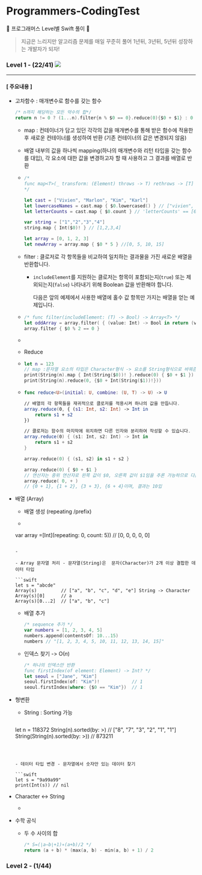 # Programmers-CodingTest
🐢 프로그래머스 Level별 Swift 풀이 🚀

>지금은 느리지만 알고리즘 문제를 매일 꾸준히 풀어 1년뒤, 3년뒤, 5년뒤 성장하는 개발자가 되자!



### Level 1 - (22/41) ![](https://us-central1-progress-markdown.cloudfunctions.net/progress/51)

---

#### [ 주요내용 ]

- 고차함수 : 매개변수로 함수를 갖는 함수

  ```swift
  /* n까지 해당하는 모든 약수의 합*/
  return n != 0 ? (1...n).filter{n % $0 == 0}.reduce(0){$0 + $1} : 0
  ```

  - map : 컨테이너가 담고 있던 각각의 값을 매개변수를 통해 받은 함수에 적용한 후 새로운 컨테이너를 생성하여 반환 (기존 컨테이너의 값은 변경되지 않음)

  - 배열 내부의 값을 하나씩 mapping(하나의 매개변수와 리턴 타입을 갖는 함수를 대입), 각 요소에 대한 값을 변경하고자 할 때 사용하고 그 결과를 배열로 반환

  - ```swift
    /*
    func map<T>(_ transform: (Element) throws -> T) rethrows -> [T]
    */
    
    let cast = ["Vivien", "Marlon", "Kim", "Karl"]
    let lowercaseNames = cast.map { $0.lowercased() } // ["vivien", "marlon", "kim", "karl"]
    let letterCounts = cast.map { $0.count } // 'letterCounts' == [6, 6, 3, 4]
    
    var string = ["1","2","3","4"]
    string.map { Int($0)! } // [1,2,3,4] 
    
    let array = [0, 1, 2, 3]
    let newArray = array.map { $0 * 5 } //[0, 5, 10, 15]
    ```

    

  - filter : 클로저로 각 항목들을 비교하여 일치하는 결과물을 가진 새로운 배열을 반환합니다.

    - `includeElement`를 지원하는 클로저는 항목이 포함되는지(`true`) 또는 제외되는지(`false`) 나타내기 위해 Boolean 값을 반환해야 합니다.

      다음은 앞의 예제에서 사용한 배열에 홀수 값 항목만 가지는 배열을 얻는 예제입니다.

  - ```swift
    /* func filter(includeElement: (T) -> Bool) -> Array<T> */
    let oddArray = array.filter( { (value: Int) -> Bool in return (value % 2 == 0) } )
    array.filter { $0 % 2 == 0 }
    ```

  - 

  - Reduce

  - ```swift
    let n = 123
    // map :문자열 요소의 타입은 Character형식 -> 요소를 String형식으로 바꿔준 다음, 다시 정수형으로 바꿈
    print(String(n).map { Int(String($0))! }.reduce(0) { $0 + $1 })
    print(String(n).reduce(0, {$0 + Int(String($1))!}))
    ```

  - ```swift
    func reduce<U>(initial: U, combine: (U, T) -> U) -> U
    
    // 배열의 각 항목들을 재귀적으로 클로저를 적용시켜 하나의 값을 만듭니다.
    array.reduce(0, { (s1: Int, s2: Int) -> Int in
        return s1 + s2
    })
    
    // 클로저는 함수의 마지막에 위치하면 다른 인자와 분리하여 작성할 수 있습니다.
    array.reduce(0) { (s1: Int, s2: Int) -> Int in
        return s1 + s2
    }
    
    array.reduce(0) { (s1, s2) in s1 + s2 }
    
    array.reduce(0) { $0 + $1 }
    // 연산자는 중위 연산자로 왼쪽 값이 $0, 오른쪽 값이 $1임을 추론 가능하므로 다음과 같이 생략 가능
    array.reduce( 0, + )
    // {0 + 1}, {1 + 2}, {3 + 3}, {6 + 4}이며, 결과는 10입
    ```

    

- 배열 (Array)

  - 배열 생성 (repeating /prefix)

  - ```swift
  var array =[Int](repeating: 0, count: 5)) // [0, 0, 0, 0, 0]
    ```

  - 

  - Array 문자열 처리 - 문자열(String)은  문자(Character)가 2개 이상 결합한 데이터 타입 

    ```swift
    let s = "abcde"
    Array(s)         // ["a", "b", "c", "d", "e"] String -> Character
    Array(s)[0]      // a
    Array(s)[0...2]  // ["a", "b", "c"]
    ```

  - 배열 추가

    ```swift
    /* sequence 추가 */
    var numbers = [1, 2, 3, 4, 5]
    numbers.append(contentsOf: 10...15) 
    numbers // "[1, 2, 3, 4, 5, 10, 11, 12, 13, 14, 15]"
    ```

  - 인덱스 찾기 -> O(*n*)

    ```swift
    /* 하나의 인덱스만 반환 
    func firstIndex(of element: Element) -> Int? */
    let seoul = ["Jane", "Kim"]
    seoul.firstIndex(of: "Kim")!            // 1
    seoul.firstIndex(where: {$0 == "Kim"})  // 1
    ```

- 형변환

  - String : Sorting 가능

    ```swift
  let n = 118372
    String(n).sorted(by: >)         // ["8", "7", "3", "2", "1", "1"]
    String(String(n).sorted(by: >)) // 873211
    ```
    

    
  - 데이터 타입 변경 - 문자열에서 숫자만 있는 데이터 찾기

    ```swift
    let s = "9a99a99"
    print(Int(s)) // nil
    ```

- Character <-> String

  - 

- 수학 공식

  - 두 수 사이의 합

    ```swift
    /* S=(∣a−b∣+1)∗(a+b)/2 */
    return (a + b) * (max(a, b) - min(a, b) + 1) / 2
    ```

    




### Level 2 - (1/44)



